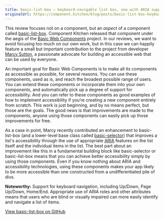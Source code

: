 ```yaml
---
title: basic-list-box — keyboard-navigable list box, now with ARIA support for better accessibility
originalUrl: https://component.kitchen/blog/posts/basic-list-box-keyboard-navigable-list-box-now-with-aria-support-for-better-accessibility
---
```


<p>
  This review focuses not on a component, but an <em>aspect</em> of a component
  called
  <a
    href="https://component.kitchen/components/basic-web-components/basic-list-box"
    >basic-list-box</a
  >. Component Kitchen released that component under the aegis of the
  <a href="https://github.com/basic-web-components/components-dev/wiki"
    >Basic Web Components</a
  >
  project. In our reviews, we want to avoid focusing too much on our own work,
  but in this case we can happily feature a small but important contribution to
  the project from developer
  <a href="https://twitter.com/marcysutton">Marcy Sutton</a>, a passionate
  advocate for building an accessible web that can be used by everyone.
</p>
<p>
  An important goal for Basic Web Components is to make all its components as
  accessible as possible, for several reasons. You can use these components,
  used as is, and reach the broadest possible range of users. You can extend
  these components or incorporate them into your own components, and
  automatically pick up a degree of support for accessibility. And you can refer
  to these components as good examples of how to implement accessibility if
  you’re creating a new component entirely from scratch. This work is just
  beginning, and by no means perfect, but those are the goals. The good news is
  that improvements are made to the components, anyone using those components
  can easily pick up those improvements for free.
</p>
<p>
  As a case in point, Marcy recently contributed an enhancement to
  basic-list-box (and a lower-level base class called
  <a
    href="https://component.kitchen/components/basic-web-components/basic-selector"
    >basic-selector</a
  >) that improves a list's accessibility through the use of appropriate
  <a href="http://www.w3.org/WAI/intro/aria">ARIA</a> features on the list
  itself and the individual items in the list. The best part about an
  improvement like this in a fundamental building block like basic-selector or
  basic-list-box means that you can achieve better accessibility simply by using
  those components. Even if you know nothing about ARIA and accessibility
  technologies, using these components makes your app likely to be more
  accessible than one constructed from a undifferentiated pile of divs.
</p>
<p>
  <strong>Noteworthy:</strong>
  Support for keyboard navigation, including Up/Down, Page Up/Down, Home/End.
  Appropriate use of ARIA roles and other attributes means that users who are
  blind or visually impaired can more easily identify and navigate a list of
  items.
</p>
<p>
  <a href="https://github.com/basic-web-components/basic-list-box"
    >View basic-list-box on GitHub</a
  >
</p>
